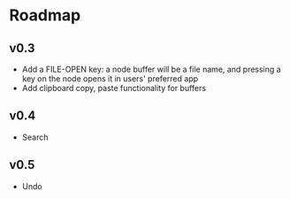 # Roadmap

## v0.3

* Add a FILE-OPEN key: a node buffer will be a file name, and pressing a key on the node opens it in users' preferred app
* Add clipboard copy, paste functionality for buffers

## v0.4

* Search

## v0.5
* Undo
